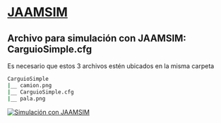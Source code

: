 # [JAAMSIM](https://jaamsim.com/)

## Archivo para simulación con JAAMSIM: CarguioSimple.cfg

Es necesario que estos 3 archivos estén ubicados en la misma carpeta

```sh
CarguioSimple
|__ camion.png
|__ CarguioSimple.cfg
|__ pala.png
```
[![Simulación con JAAMSIM](./img/1.png)](https://youtu.be/Px4GHgnrj1A)
